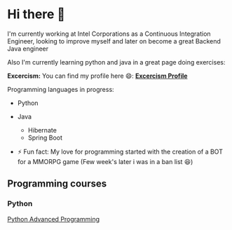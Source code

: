 # Hi there 👋

I'm currently working at Intel Corporations as a Continuous Integration Engineer, looking to improve myself and later on become a great Backend Java engineer

Also I'm currently learning python and java in a great page doing exercises:

**Excercism:** You can find my profile here :smile:: **[Excercism Profile](https://exercism.org/profiles/Nydhoggr)**

Programming languages in progress:
- Python
- Java
  - Hibernate
  - Spring Boot 

- ⚡ Fun fact: My love for programming started with the creation of a BOT for a MMORPG game (Few week's later i was in a ban list :laughing:)

## Programming courses

### Python

[Python Advanced Programming](https://github.com/alanmvh/Python-Advanced-Programming)

